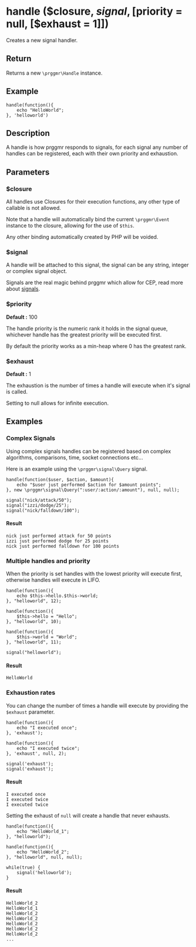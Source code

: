 # handle ($closure, $signal, [$priority = null, [$exhaust = 1]])

Creates a new signal handler.

## Return

Returns a new ```\prggmr\Handle``` instance.

## Example

    handle(function(){
        echo "HelloWorld";
    }, 'helloworld')

## Description

A handle is how prggmr responds to signals, for each signal any number of handles can be registered, each with their own priority and exhaustion.

## Parameters

### $closure

All handles use Closures for their execution functions, any other type of callable is not allowed.

Note that a handle will automatically bind the current ```\prggmr\Event``` instance to the closure, allowing for the use of ```$this```. 

Any other binding automatically created by PHP will be voided.

### $signal

A handle will be attached to this signal, the signal can be any string, integer or complex signal object.

Signals are the real magic behind prggmr which allow for CEP, read more about <a href="signals.html">signals</a>.

### $priority
__Default :__ 100

The handle priority is the numeric rank it holds in the signal queue, whichever handle has the greatest priority will be executed first.

By default the priority works as a min-heap where 0 has the greatest rank.

### $exhaust
__Default :__ 1

The exhaustion is the number of times a handle will execute when it's signal is called.

Setting to null allows for infinite execution.

## Examples

### Complex Signals

Using complex signals handles can be registered based on complex algorithms, comparisons, time, socket connections etc...

Here is an example using the ```\prggmr\signal\Query``` signal.

    handle(function($user, $action, $amount){
        echo "$user just performed $action for $amount points";
    }, new \prggmr\signal\Query(":user/:action/:amount"), null, null);

    signal("nick/attack/50");
    signal("izzi/dodge/25");
    signal("nick/falldown/100");

#### Result

    nick just performed attack for 50 points
    izzi just performed dodge for 25 points
    nick just performed falldown for 100 points

### Multiple handles and priority

When the priority is set handles with the lowest priority will execute first, otherwise handles will
execute in LIFO.

    handle(function(){
        echo $this->hello.$this->world;
    }, "helloworld", 12);

    handle(function(){
        $this->hello = "Hello";
    }, "helloworld", 10);

    handle(function(){
        $this->world = "World";
    }, "helloworld", 11);

    signal("helloworld");

#### Result

    HelloWorld

### Exhaustion rates

You can change the number of times a handle will execute by providing the ```$exhaust``` parameter.

    handle(function(){
        echo "I executed once";
    }, 'exhaust');

    handle(function(){
        echo "I executed twice";
    }, 'exhaust', null, 2);

    signal('exhaust');
    signal('exhaust');

#### Result

    I executed once
    I executed twice
    I executed twice

Setting the exhaust of ```null``` will create a handle that never exhausts.

    handle(function(){
        echo "HelloWorld_1";
    }, "helloworld");

    handle(function(){
        echo "HelloWorld_2";
    }, "helloworld", null, null);

    while(true) {
        signal('helloworld');
    }

#### Result
    
    HelloWorld_2
    HelloWorld_1
    HelloWorld_2
    HelloWorld_2
    HelloWorld_2
    HelloWorld_2
    HelloWorld_2
    ...